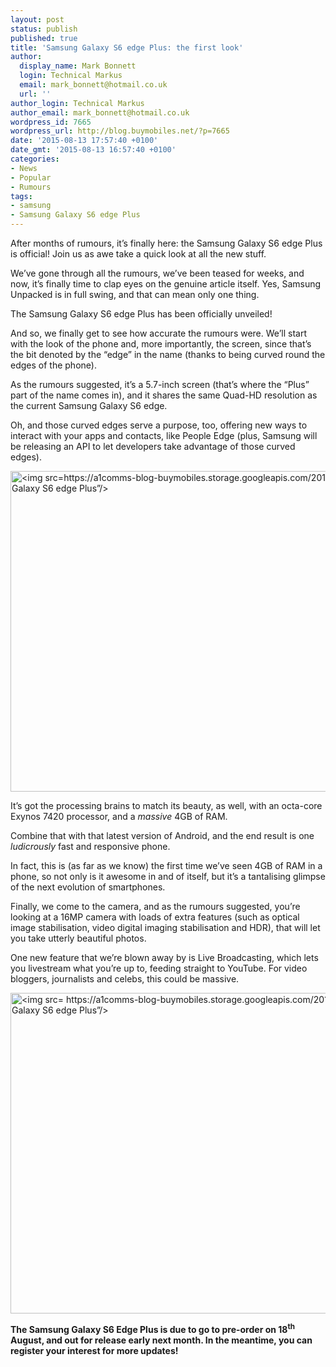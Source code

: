 ```yaml
---
layout: post
status: publish
published: true
title: 'Samsung Galaxy S6 edge Plus: the first look'
author:
  display_name: Mark Bonnett
  login: Technical Markus
  email: mark_bonnett@hotmail.co.uk
  url: ''
author_login: Technical Markus
author_email: mark_bonnett@hotmail.co.uk
wordpress_id: 7665
wordpress_url: http://blog.buymobiles.net/?p=7665
date: '2015-08-13 17:57:40 +0100'
date_gmt: '2015-08-13 16:57:40 +0100'
categories:
- News
- Popular
- Rumours
tags:
- samsung
- Samsung Galaxy S6 edge Plus
---
```

<p><span class="postStandFirst">After months of rumours, it&rsquo;s finally here: the Samsung Galaxy S6 edge Plus is official! Join us as awe take a quick look at all the new stuff.</span></p>
<p>We&rsquo;ve gone through all the rumours, we&rsquo;ve been teased for weeks, and now, it&rsquo;s finally time to clap eyes on the genuine article itself. Yes, Samsung Unpacked is in full swing, and that can mean only one thing.</p>
<p>The Samsung Galaxy S6 edge Plus has been officially unveiled!</p>
<p>And so, we finally get to see how accurate the rumours were. We&rsquo;ll start with the look of the phone and, more importantly, the screen, since that&rsquo;s the bit denoted by the &ldquo;edge&rdquo; in the name (thanks to being curved round the edges of the phone).</p>
<p>As the rumours suggested, it&rsquo;s a 5.7-inch screen (that&rsquo;s where the &ldquo;Plus&rdquo; part of the name comes in), and it shares the same Quad-HD resolution as the current Samsung Galaxy S6 edge.</p>
<p>Oh, and those curved edges serve a purpose, too, offering new ways to interact with your apps and contacts, like People Edge (plus, Samsung will be releasing an API to let developers take advantage of those curved edges).</p>
<p><img class=" size-large wp-image-7667 aligncenter" src="https://a1comms-blog-buymobiles.storage.googleapis.com/2015/08/SM-G928FZDABTU-92-0-1024x547.jpg" alt="<img src=https://a1comms-blog-buymobiles.storage.googleapis.com/2015/08/SM-G928FZDABTU-92-0.jpgalt=&rdquo;People Edge on Samsung Galaxy S6 edge Plus&rdquo;/>" width="960" height="513" data-id="7667" /></p>
<p>It&rsquo;s got the processing brains to match its beauty, as well, with an octa-core Exynos 7420 processor, and a <em>massive</em> 4GB of RAM.</p>
<p>Combine that with that latest version of Android, and the end result is one <em>ludicrously</em> fast and responsive phone.</p>
<p>In fact, this is (as far as we know) the first time we&rsquo;ve seen 4GB of RAM in a phone, so not only is it awesome in and of itself, but it&rsquo;s a tantalising glimpse of the next evolution of smartphones.</p>
<p>Finally, we come to the camera, and as the rumours suggested, you&rsquo;re looking at a 16MP camera with loads of extra features (such as optical image stabilisation, video digital imaging stabilisation and HDR), that will let you take utterly beautiful photos.</p>
<p>One new feature that we&rsquo;re blown away by is Live Broadcasting, which lets you livestream what you&rsquo;re up to, feeding straight to YouTube. For video bloggers, journalists and celebs, this could be massive.</p>
<p><img class=" size-large wp-image-7668 aligncenter" src="https://a1comms-blog-buymobiles.storage.googleapis.com/2015/08/SM-G928FZDABTU-17-0-1024x547.jpg" alt="<img src= https://a1comms-blog-buymobiles.storage.googleapis.com/2015/08/SM-G928FZDABTU-17-0.jpg alt=&rdquo; Live Broadcast on Samsung Galaxy S6 edge Plus&rdquo;/>" width="960" height="513" data-id="7668" /></p>
<p><strong>The Samsung Galaxy S6 Edge Plus is due to go to pre-order on 18<sup>th</sup> August, and out for release early next month. In the meantime, you can register your interest for more updates!</strong></p>
